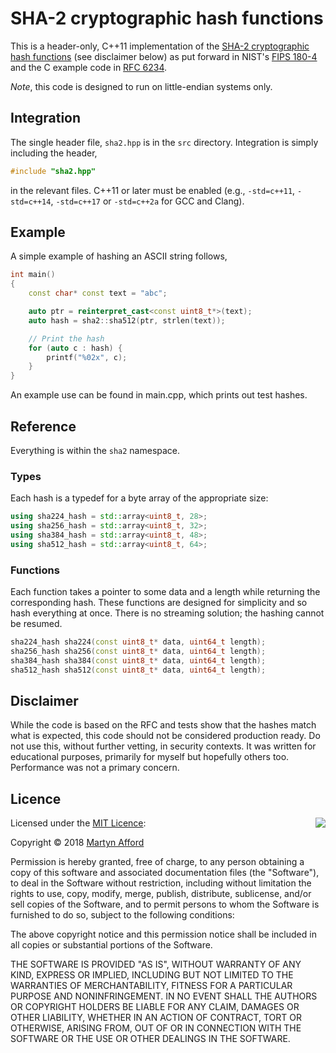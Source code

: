 # SHA-2 cryptographic hash functions

This is a header-only, C++11 implementation of the
[SHA-2 cryptographic hash functions](https://en.wikipedia.org/wiki/SHA-2)
(see disclaimer below) as put forward in NIST's
[FIPS 180-4](https://nvlpubs.nist.gov/nistpubs/FIPS/NIST.FIPS.180-4.pdf) and
the C example code in [RFC 6234](https://tools.ietf.org/html/rfc6234).

*Note*, this code is designed to run on little-endian systems only.

## Integration

The single header file, `sha2.hpp` is in the `src` directory. Integration is
simply including the header,

```c++
#include "sha2.hpp"
```

in the relevant files. C++11 or later must be enabled (e.g., `-std=c++11`,
`-std=c++14`, `-std=c++17` or `-std=c++2a`  for GCC and Clang).

## Example

A simple example of hashing an ASCII string follows,

```c++
int main()
{
    const char* const text = "abc";

    auto ptr = reinterpret_cast<const uint8_t*>(text);
    auto hash = sha2::sha512(ptr, strlen(text));

    // Print the hash
    for (auto c : hash) {
        printf("%02x", c);
    }
}
```

An example use can be found in main.cpp, which prints out test hashes.

## Reference

Everything is within the `sha2` namespace.

### Types

Each hash is a typedef for a byte array of the appropriate size:

```c++
using sha224_hash = std::array<uint8_t, 28>;
using sha256_hash = std::array<uint8_t, 32>;
using sha384_hash = std::array<uint8_t, 48>;
using sha512_hash = std::array<uint8_t, 64>;
```

### Functions

Each function takes a pointer to some data and a length while returning the
corresponding hash. These functions are designed for simplicity and so hash
everything at once. There is no streaming solution; the hashing cannot be
resumed.

```c++
sha224_hash sha224(const uint8_t* data, uint64_t length);
sha256_hash sha256(const uint8_t* data, uint64_t length);
sha384_hash sha384(const uint8_t* data, uint64_t length);
sha512_hash sha512(const uint8_t* data, uint64_t length);
```

## Disclaimer

While the code is based on the RFC and tests show that the hashes match what is
expected, this code should not be considered production ready. Do not use this,
without further vetting, in security contexts. It was written for educational
purposes, primarily for myself but hopefully others too. Performance was not a
primary concern.

## Licence

<img align="right" src="http://opensource.org/trademarks/opensource/OSI-Approved-License-100x137.png">

Licensed under the [MIT Licence](http://opensource.org/licenses/MIT):

Copyright &copy; 2018 [Martyn Afford](https://mafford.com)

Permission is hereby granted, free of charge, to any person obtaining a copy of
this software and associated documentation files (the "Software"), to deal in
the Software without restriction, including without limitation the rights to
use, copy, modify, merge, publish, distribute, sublicense, and/or sell copies of
the Software, and to permit persons to whom the Software is furnished to do so,
subject to the following conditions:

The above copyright notice and this permission notice shall be included in all
copies or substantial portions of the Software.

THE SOFTWARE IS PROVIDED "AS IS", WITHOUT WARRANTY OF ANY KIND, EXPRESS OR
IMPLIED, INCLUDING BUT NOT LIMITED TO THE WARRANTIES OF MERCHANTABILITY,
FITNESS FOR A PARTICULAR PURPOSE AND NONINFRINGEMENT. IN NO EVENT SHALL THE
AUTHORS OR COPYRIGHT HOLDERS BE LIABLE FOR ANY CLAIM, DAMAGES OR OTHER
LIABILITY, WHETHER IN AN ACTION OF CONTRACT, TORT OR OTHERWISE, ARISING FROM,
OUT OF OR IN CONNECTION WITH THE SOFTWARE OR THE USE OR OTHER DEALINGS IN THE
SOFTWARE.

